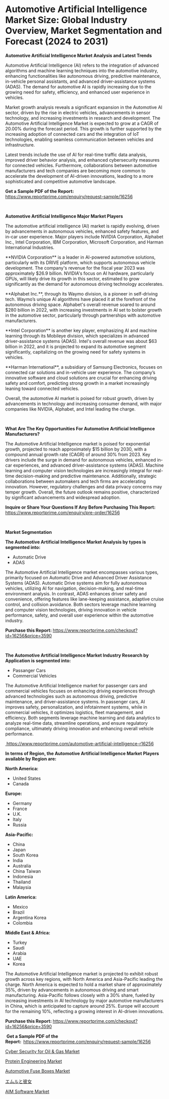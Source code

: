 <p><h1>Automotive Artificial Intelligence Market Size: Global Industry Overview, Market Segmentation and Forecast (2024 to 2031)</h1></p><p><strong>Automotive Artificial Intelligence Market Analysis and Latest Trends</strong></p>
<p><p>Automotive Artificial Intelligence (AI) refers to the integration of advanced algorithms and machine learning techniques into the automotive industry, enhancing functionalities like autonomous driving, predictive maintenance, in-vehicle personal assistants, and advanced driver-assistance systems (ADAS). The demand for automotive AI is rapidly increasing due to the growing need for safety, efficiency, and enhanced user experience in vehicles.</p><p>Market growth analysis reveals a significant expansion in the Automotive AI sector, driven by the rise in electric vehicles, advancements in sensor technology, and increasing investments in research and development. The Automotive Artificial Intelligence Market is expected to grow at a CAGR of 20.00% during the forecast period. This growth is further supported by the increasing adoption of connected cars and the integration of IoT technologies, enabling seamless communication between vehicles and infrastructure.</p><p>Latest trends include the use of AI for real-time traffic data analysis, improved driver behavior analysis, and enhanced cybersecurity measures for connected vehicles. Furthermore, collaborations between automotive manufacturers and tech companies are becoming more common to accelerate the development of AI-driven innovations, leading to a more sophisticated and competitive automotive landscape.</p></p>
<p><strong>Get a Sample PDF of the Report:&nbsp;</strong> <a href="https://www.reportprime.com/enquiry/request-sample/16256">https://www.reportprime.com/enquiry/request-sample/16256</a></p>
<p>&nbsp;</p>
<p><strong>Automotive Artificial Intelligence Major Market Players</strong></p>
<p><p>The automotive artificial intelligence (AI) market is rapidly evolving, driven by advancements in autonomous vehicles, enhanced safety features, and in-car user experience. Major players include NVIDIA Corporation, Alphabet Inc., Intel Corporation, IBM Corporation, Microsoft Corporation, and Harman International Industries.</p><p>**NVIDIA Corporation** is a leader in AI-powered automotive solutions, particularly with its DRIVE platform, which supports autonomous vehicle development. The company's revenue for the fiscal year 2023 was approximately $26.9 billion. NVIDIA's focus on AI hardware, particularly GPUs, will likely drive its growth in this sector, estimated to grow significantly as the demand for autonomous driving technology accelerates.</p><p>**Alphabet Inc.**, through its Waymo division, is a pioneer in self-driving tech. Waymo’s unique AI algorithms have placed it at the forefront of the autonomous driving space. Alphabet's overall revenue soared to around $280 billion in 2022, with increasing investments in AI set to bolster growth in the automotive sector, particularly through partnerships with automotive manufacturers.</p><p>**Intel Corporation** is another key player, emphasizing AI and machine learning through its Mobileye division, which specializes in advanced driver-assistance systems (ADAS). Intel's overall revenue was about $63 billion in 2022, and it is projected to expand its automotive segment significantly, capitalizing on the growing need for safety systems in vehicles.</p><p>**Harman International**, a subsidiary of Samsung Electronics, focuses on connected car solutions and in-vehicle user experience. The company’s innovative software and cloud solutions are crucial for enhancing driving safety and comfort, predicting strong growth in a market increasingly leaning toward connected vehicles.</p><p>Overall, the automotive AI market is poised for robust growth, driven by advancements in technology and increasing consumer demand, with major companies like NVIDIA, Alphabet, and Intel leading the charge.</p></p>
<p>&nbsp;</p>
<p><strong>What Are The Key Opportunities For Automotive Artificial Intelligence Manufacturers?</strong></p>
<p><p>The Automotive Artificial Intelligence market is poised for exponential growth, projected to reach approximately $15 billion by 2030, with a compound annual growth rate (CAGR) of around 30% from 2023. Key drivers include the surge in demand for autonomous vehicles, enhanced in-car experiences, and advanced driver-assistance systems (ADAS). Machine learning and computer vision technologies are increasingly integral for real-time decision-making and predictive maintenance. Additionally, strategic collaborations between automakers and tech firms are accelerating innovation. However, regulatory challenges and data privacy concerns may temper growth. Overall, the future outlook remains positive, characterized by significant advancements and widespread adoption.</p></p>
<p><strong>Inquire or Share Your Questions If Any Before Purchasing This Report:</strong> <a href="https://www.reportprime.com/enquiry/pre-order/16256">https://www.reportprime.com/enquiry/pre-order/16256</a></p>
<p>&nbsp;</p>
<p><strong>Market Segmentation</strong></p>
<p><strong>The Automotive Artificial Intelligence Market Analysis by types is segmented into:</strong></p>
<p><ul><li>Automatic Drive</li><li>ADAS</li></ul></p>
<p><p>The Automotive Artificial Intelligence market encompasses various types, primarily focused on Automatic Drive and Advanced Driver Assistance Systems (ADAS). Automatic Drive systems aim for fully autonomous vehicles, utilizing AI for navigation, decision-making, and real-time environment analysis. In contrast, ADAS enhances driver safety and convenience, offering features like lane-keeping assistance, adaptive cruise control, and collision avoidance. Both sectors leverage machine learning and computer vision technologies, driving innovation in vehicle performance, safety, and overall user experience within the automotive industry.</p></p>
<p><strong>Purchase this Report:&nbsp;</strong><a href="https://www.reportprime.com/checkout?id=16256&price=3590">https://www.reportprime.com/checkout?id=16256&price=3590</a></p>
<p>&nbsp;</p>
<p><strong>The Automotive Artificial Intelligence Market Industry Research by Application is segmented into:</strong></p>
<p><ul><li>Passanger Cars</li><li>Commercial Vehicles</li></ul></p>
<p><p>The Automotive Artificial Intelligence market for passenger cars and commercial vehicles focuses on enhancing driving experiences through advanced technologies such as autonomous driving, predictive maintenance, and driver-assistance systems. In passenger cars, AI improves safety, personalization, and infotainment systems, while in commercial vehicles, it optimizes logistics, fleet management, and efficiency. Both segments leverage machine learning and data analytics to analyze real-time data, streamline operations, and ensure regulatory compliance, ultimately driving innovation and enhancing overall vehicle performance.</p></p>
<p><a href="https://www.reportprime.com/automotive-artificial-intelligence-r16256">&nbsp;https://www.reportprime.com/automotive-artificial-intelligence-r16256</a></p>
<p><strong>In terms of Region, the Automotive Artificial Intelligence Market Players available by Region are:</strong></p>
<p>
    <p> <strong> North America: </strong>
        <ul>
            <li>United States</li>
            <li>Canada</li>
        </ul>
        </p> 
    <p> <strong> Europe: </strong>
        <ul>
            <li>Germany</li>
            <li>France</li>
            <li>U.K.</li>
            <li>Italy</li>
            <li>Russia</li>
        </ul>
        </p> 
    <p> <strong> Asia-Pacific: </strong>
        <ul>
            <li>China</li>
            <li>Japan</li>
            <li>South Korea</li>
            <li>India</li>
            <li>Australia</li>
            <li>China Taiwan</li>
            <li>Indonesia</li>
            <li>Thailand</li>
            <li>Malaysia</li>
        </ul>
        </p> 
    <p> <strong> Latin America: </strong>
        <ul>
            <li>Mexico</li>
            <li>Brazil</li>
            <li>Argentina Korea</li>
            <li>Colombia</li>
        </ul>
        </p> 
    <p> <strong> Middle East & Africa: </strong>
        <ul>
            <li>Turkey</li>
            <li>Saudi</li>
            <li>Arabia</li>
            <li>UAE</li>
            <li>Korea</li>
        </ul>
    </p>
    </p>
<p><p>The Automotive Artificial Intelligence market is projected to exhibit robust growth across key regions, with North America and Asia-Pacific leading the charge. North America is expected to hold a market share of approximately 35%, driven by advancements in autonomous driving and smart manufacturing. Asia-Pacific follows closely with a 30% share, fueled by increasing investments in AI technology by major automotive manufacturers in China, which is anticipated to capture around 25%. Europe will account for the remaining 10%, reflecting a growing interest in AI-driven innovations.</p></p>
<p><strong>Purchase this Report: </strong><a href="https://www.reportprime.com/checkout?id=16256&price=3590">https://www.reportprime.com/checkout?id=16256&price=3590</a></p>
<p>&nbsp;<strong>Get a Sample PDF of the Report:&nbsp;&nbsp;</strong><a href="https://www.reportprime.com/enquiry/request-sample/16256">https://www.reportprime.com/enquiry/request-sample/16256</a></p>
<p><strong></strong></p>
<p><p><a href="https://www.linkedin.com/pulse/insights-cyber-security-oil-gas-market-size-which-expanding-xnnjf?trackingId=SjKtAzyzQdWfZnZKulW6hA%3D%3D">Cyber Security for Oil & Gas Market</a></p><p><a href="https://www.linkedin.com/pulse/global-protein-engineering-market-trends-insights-growth-opportunities-rclgc?trackingId=CzEk9MEtQaSL2LnEkKWNPg%3D%3D">Protein Engineering Market</a></p><p><a href="https://issuu.com/reportprime-2/docs/automotive-fuse-boxes-market-size-2_c964968d3ec027">Automotive Fuse Boxes Market</a></p><p><a href="https://medium.com/@coleensxrkkn/emr-her-market-%E3%81%AF-%E3%82%B3%E3%82%B9%E3%83%88%E7%AE%A1%E7%90%86%E3%81%A8%E5%8A%B9%E7%8E%87%E5%90%91%E4%B8%8A%E3%82%92%E5%84%AA%E5%85%88%E3%81%97%E3%81%BE%E3%81%99-%E3%81%95%E3%82%89%E3%81%AB-%E5%A0%B1%E5%91%8A%E6%9B%B8%E3%81%AF%E5%B8%82%E5%A0%B4%E3%81%AE%E9%9C%80%E8%A6%81%E9%9D%A2%E3%81%A8%E4%BE%9B%E7%B5%A6%E9%9D%A2%E3%81%AE%E4%B8%A1%E6%96%B9%E3%82%92%E3%82%AB%E3%83%90%E3%83%BC%E3%81%97%E3%81%A6%E3%81%84%E3%81%BE%E3%81%99-emr-her-%E5%B8%82%E5%A0%B4%E3%81%AF-2024-%E3%81%8B%E3%82%89-13-812198111aa1">エムルと彼女</a></p><p><a href="https://github.com/lambertr3e8v/Market-Research-Report-List-1/blob/main/aim-software-market.md">AIM Software Market</a></p></p>